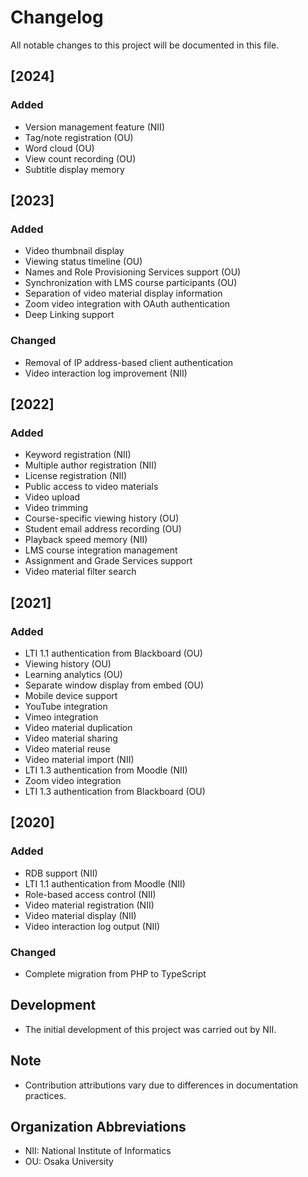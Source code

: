 # Changelog

All notable changes to this project will be documented in this file.

## [2024]

### Added
- Version management feature (NII)
- Tag/note registration (OU)
- Word cloud (OU)
- View count recording (OU)
- Subtitle display memory

## [2023]

### Added
- Video thumbnail display
- Viewing status timeline (OU)
- Names and Role Provisioning Services support (OU)
- Synchronization with LMS course participants (OU)
- Separation of video material display information
- Zoom video integration with OAuth authentication
- Deep Linking support

### Changed
- Removal of IP address-based client authentication
- Video interaction log improvement (NII)

## [2022]

### Added
- Keyword registration (NII)
- Multiple author registration (NII)
- License registration (NII)
- Public access to video materials
- Video upload
- Video trimming
- Course-specific viewing history (OU)
- Student email address recording (OU)
- Playback speed memory (NII)
- LMS course integration management
- Assignment and Grade Services support
- Video material filter search

## [2021]

### Added
- LTI 1.1 authentication from Blackboard (OU)
- Viewing history (OU)
- Learning analytics (OU)
- Separate window display from embed (OU)
- Mobile device support
- YouTube integration
- Vimeo integration
- Video material duplication
- Video material sharing
- Video material reuse
- Video material import (NII)
- LTI 1.3 authentication from Moodle (NII)
- Zoom video integration
- LTI 1.3 authentication from Blackboard (OU)

## [2020]

### Added
- RDB support (NII)
- LTI 1.1 authentication from Moodle (NII)
- Role-based access control (NII)
- Video material registration (NII)
- Video material display (NII)
- Video interaction log output (NII)

### Changed
- Complete migration from PHP to TypeScript

## Development
- The initial development of this project was carried out by NII.

## Note
- Contribution attributions vary due to differences in documentation practices.

## Organization Abbreviations
- NII: National Institute of Informatics
- OU: Osaka University